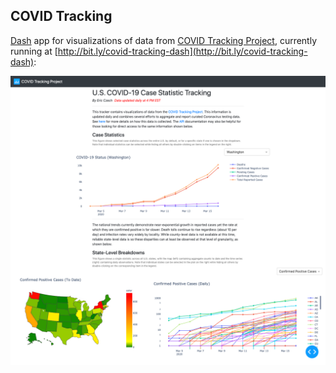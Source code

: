 ## COVID Tracking

[Dash](https://plot.ly/dash/) app for visualizations of data from [COVID Tracking Project](https://covidtracking.com), currently running at [http://bit.ly/covid-tracking-dash](http://bit.ly/covid-tracking-dash):

![screenshot.png](docs/images/screenshot.png)



